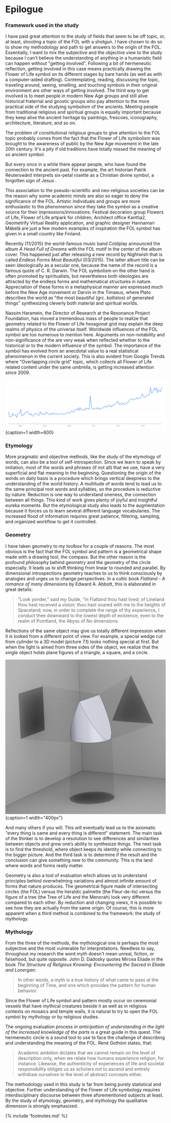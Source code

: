 # Epilogue

### Framework used in the study

I have paid great attention to the study of fields that seem to be off topic, or, at least, shooting a topic of the FOL with a shotgun. I have chosen to do so to show my methodology and path to get answers to the origin of the FOL. Essentially, I want to mix the subjective and the objective view to the study because I can't believe the understanding of anything in a humanistic field can happen without "getting involved". Following a bit of hermeneutic reflection<!-- cite author="René Gothóni" title="Words Matter. Hermeneutics in the Study of Religions" date="2011" location="" type="book" href="#" -->, getting involved in this case means practically drawing the Flower of Life symbol on its different stages by bare hands (as well as with a computer-aided drafting). Contemplating, reading, discussing the topic, traveling around, seeing, smelling, and touching symbols in their original environment are other ways of getting involved. The third way to get involved is to meet people in modern New Age groups and still alive historical fraternal and gnostic groups who pay attention to the more practical side of the studying symbolism of the ancients. Meeting people from traditional religious and spiritual groups is equally important because they keep alive the ancient heritage by paintings, frescoes, iconography, architecture, literature, and so on.

The problem of constitutional religious groups to give attention to the FOL topic probably comes from the fact that the Flower of Life symbolism was brought to the awareness of public by the New Age movement in the late 20th century. It's a pity if old traditions have totally missed the meaning of so ancient symbol.

But every once in a while there appear people, who have found the connection to the ancient past. For example, the art historian Patrik Reuterswärd interprets six-petal rosette as a Christian divine symbol, a forgotten sign of Jesus<!-- cite author="Patrik Reuterswärd" title="Forgotten symbols of God (Stockholm studies in history of art)" date="1986" location="Pages 103-105" type="book" href="#" --> <!-- cite author="Dalia-Ruth Halperin" title="Illuminating in Micrography: The Catalan Micrography" date="2013" location="Page 185, footnote" type="book" href="#" -->.

This association to the pseudo-scientific and neo-religious societies can be the reason why some academic minds are also so eager to deny the significance of the FOL. Artistic individuals and groups are more enthusiastic to the phenomenon since they take the symbol as a creative source for their impressions/innovations. Festival decoration group Flowers of Life<!-- cite author="flowersoflife.net" title="Flower of Life decorations" date="" location="" type="website" href="http://www.flowersoflife.net/" -->, Flower of Life artpark for children<!-- cite author="karlsson-sutisna.com" title="Flower Of Life Artpark" date="" location="" type="website" href="http://www.artpark.karlsson-sutisna.com/" -->, Architect office Kanttia2<!-- cite author="kanttia2.fi" title="Kanttia 2 architect office" date="" location="" type="website" href="http://kanttia2.fi/" -->, Geometrify Virtual Reality application<!-- cite author="geometrify.net" title="Geometrify - Music for Your Eyes" date="" location="" type="website" href="http://geometrify.net/" -->, and graphic designer Hannamari Mäkelä<!-- cite author="hannamarimakela.com" title="Geometric paintings" date="" location="" type="website" href="http://www.hannamarimakela.com/Geometriset-maalaukset-Geometric-paintings/" --> are just a few modern examples of inspiration the FOL symbol has given in a small country like Finland.

Recently (11/2015) the world-famous music band Coldplay announced the album *A Head Full of Dreams* with the FOL motif in the center of the album cover<!-- cite author="musictimes.com" title="Coldplay New Album A Head Full of Dreams Release Date, Tracklist, Cover and Single Revealed" date="" location="" type="website" href="http://www.musictimes.com/articles/53680/20151106/coldplay-new-album-head-full-dreams-release-date-tracklist-cover.htm" -->. This happened just after releasing a new record by Nightwish that is called *Endless Forms Most Beautiful* (03/2015). The latter album title can be seen  ideologically as a secular one, because the name of the record is a famous quote of C. R. Darwin. The FOL symbolism on the other hand is often promoted by spiritualists, but nevertheless both ideologies are attracted by the endless forms and mathematical structures in nature. Appreciation of these forms in a metaphysical manner are expressed much before the New Age movement or Darvin in the Timaeus, where Plato describes the world as "the most beautiful (grc. *kallistos*) of generated things"<!-- cite author="Dominic O'Meara" title="The Beauty Of The World In Plato's Timaeus" date="2014" location="" type="article" href="http://www.nsu.ru/classics/schole/8/8-1-omeara.pdf" --> synthesizing cleverly both material and spiritual worlds.

Nassim Haramein, the Director of Research at the Resonance Project Foundation<!-- cite author="resonance.is" title="Resonance Project Foundation" date="" location="" type="website" href="http://resonance.is/" -->, has moved a tremendous mass of people to realize that geometry related to the Flower of Life hexagonal grid may explain the deep realms of physics of the universe itself. Worldwide influences of the FOL symbol are too numerous to mention here. Arguments on non-notability and non-significance of the are very weak when reflected whether to the historical or to the modern influence of the symbol. The importance of the symbol has evolved from an anecdotal value to a real statistical phenomenon in the current society. This is also evident from Google Trends<!-- cite author="google.com" title="Flower of Life - Google Trends" date="" location="" type="website" href="https://www.google.com/trends/explore#q=%2Fm%2F06f1ff&cmpt=q&tz=Etc%2FGMT-2" --> where "Overlapping circle grid" topic, which collects all Flower of Life related content under the same umbrella, is getting increased attention since 2009.

![Google trends: Overlapping circle grid](/media/trends.png){caption=1 width=600}

### Etymology

More pragmatic and objective methods, like the study of the etymology of words, can also be a tool of self-introspection. Since we learn to speak by imitation, most of the words and phrases (if not all) that we use, have a very superficial and flat meaning in the beginning. Questioning the origin of the words on daily basis is a procedure which brings vertical deepness to the understanding of the world history. A multitude of words tend to lead us to the same principal root words and syllables, so the procedure is reductive by nature. Reduction is one way to understand oneness, the connection between all things. This kind of work gives plenty of joyful and insightful eureka moments. But the etymological study also leads to the augmentation because it forces us to learn several different language vocabularies. The increased flood of information requires great patience, filtering, sampling, and organized workflow to get it controlled.

### Geometry

I have taken geometry to my toolbox for a couple of reasons. The most obvious is the fact that the FOL symbol and pattern is a geometrical shape made with a drawing tool, the compass. But the other reason is the profound philosophy behind geometry and the geometry of the circle especially. It leads us to shift thinking from linear to rounded and parallel. By dimensional introspections geometry teaches to us to think consciously by analogies and urges us to change perspectives. In a cultic book *Flatland - A romance of many dimensions* by Edward A. Abbott, this is elaborated in great details:

> "Look yonder," said my Guide, "in Flatland thou hast lived; of Lineland thou hast received a vision; thou hast soared with me to the heights of Spaceland; now, in order to complete the range of thy experience, I conduct thee downward to the lowest depth of existence, even to the realm of Pointland, the Abyss of No dimensions.<!-- cite author="Edward A. Abbott" title="Flatland - A romance of many dimensions" date="1891" location="Chapter 20" type="book" href="http://www.geom.uiuc.edu/~banchoff/Flatland/" -->

Reflections of the same object may give us totally different impression when it is looked from a different point of view. For example, a special wedge cut from cylinder to a 3D model (picture 7.1) looks nothing special at first. But when the light is aimed from three sides of the object, we realize that the single object holds plane figures of a triangle, a square, and a circle.

![Cylindrical wedge projections © Antti Oinonen](/media/3dobject.png){caption=1 width="400px"}

And many others if you will. This will eventually lead us to the axiomatic "every thing is same and every thing is different" statement. The main task of the thinker is to develop a resolution to see differences and similarities between objects and grow one’s ability to synthesize things. The next task is to find the threshold, where object keeps its identity while connecting to the bigger picture. And the third task is to determine if the result and the conclusion can give something new to the community. This is the land where words and forms really matter.

Geometry is also a tool of evaluation which allows us to understand principles behind overwhelming variations and almost infinite amount of forms that nature produces. The geometrical figure made of intersecting circles (the FOL) versus the heraldic palmette (the Fleur-de-lis) versus the figure of a tree (the Tree of Life and the Menorah) look very different compared to each other. By reduction and changing views, it is possible to see how they are actually from the same origin. Of course, this is more apparent when a third method is combined to the framework: the study of mythology.

### Mythology

From the three of the methods, the mythological one is perhaps the most subjective and the most vulnerable for interpretations. Needless to say, throughout my research the word myth doesn't mean unreal, fiction, or falsehood, but quite opposite. John D. Dadosky quotes Mircea Eliade in the book *The Structure of Religious Knowing: Encountering the Sacred in Eliade and Lonergan*:

> In other words, a myth is a true history of what came to pass at the beginning of Time, and one which provides the pattern for human behavior.<!-- cite author="John D. Dadosky" title="The Structure of Religious Knowing: Encountering the Sacred in Eliade and Lonergan" date="2004" location="" type="book" href="#" -->

Since the Flower of Life symbol and pattern mostly occur on ceremonial vessels that have mythical creatures beside it as well as in religious contexts on mosaics and temple walls, it is natural to try to open the FOL symbol by mythology or by religious studies.

The ongoing evaluation process *in anticipation of understanding in the light of the increased knowledge of the parts* is a great guide in this quest. The hermeneutic circle is a sound tool to use to face the challenge of describing and understanding the meaning of the FOL. René Gothóni states, that:

> Academic ambition dictates that we cannot remain on the level of description only, when we relate how humans experience religion, for instance. Likewise, the authenticity of experiences of life and societal responsibility obliges us as scholars not to ascend and entirely withdraw ourselves to the level of abstract concepts either.<!-- cite author="René Gothóni" title="Words Matter. Hermeneutics in the Study of Religions" date="2011" location="Page 1" type="book" href="#" -->

The methodology used in this study is far from being purely statistical and objective. Further understanding of the Flower of Life symbology requires interdisciplinary discourse between three aforementioned subjects at least. By the study of etymology, geometry, and mythology the qualitative dimension is strongly emphasized.

{% include 'footnotes.md' %}
